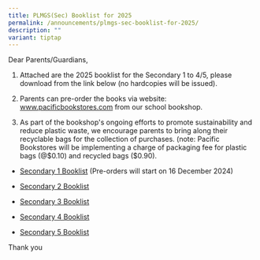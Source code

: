 ```yaml
---
title: PLMGS(Sec) Booklist for 2025
permalink: /announcements/plmgs-sec-booklist-for-2025/
description: ""
variant: tiptap
---
```

<p>Dear Parents/Guardians,</p>
<ol data-tight="true" class="tight">
<li>
<p>Attached are the 2025 booklist for the Secondary 1 to 4/5, please download
from the link below (no hardcopies&nbsp;will be issued).</p>
</li>
<li>
<p>Parents can pre-order the&nbsp;books via website: <a href="https://www.pacificbookstores.com" rel="noopener nofollow" target="_blank">www.pacificbookstores.com</a> from
our school bookshop.</p>
</li>
<li>
<p>As part of the bookshop's ongoing efforts&nbsp;to promote sustainability
and reduce plastic waste, we encourage parents to bring along their recyclable
bags for the collection of purchases. (note: Pacific Bookstores will be
implementing a charge of packaging&nbsp;fee for plastic bags (@$0.10) and
recycled bags ($0.90).</p>
</li>
</ol>
<ul data-tight="true" class="tight">
<li>
<p><a href="/files/s1_booklist_2025.pdf" rel="noopener nofollow" target="_blank">Secondary 1 Booklist</a> (Pre-orders
will start on 16 December 2024)</p>
</li>
<li>
<p><a href="/files/s2_booklist_2025.pdf" rel="noopener noreferrer nofollow" target="_blank">Secondary 2 Booklist</a>
</p>
</li>
<li>
<p><a href="/files/s3_booklist_2025.pdf" rel="noopener noreferrer nofollow" target="_blank">Secondary 3 Booklist</a>
</p>
</li>
<li>
<p><a href="/files/s4_booklist_2025.pdf" rel="noopener noreferrer nofollow" target="_blank">Secondary 4 Booklist</a>
</p>
</li>
<li>
<p><a href="/files/s5_booklist_2025.pdf" rel="noopener noreferrer nofollow" target="_blank">Secondary 5 Booklist</a>
</p>
</li>
</ul>
<p>Thank you</p>